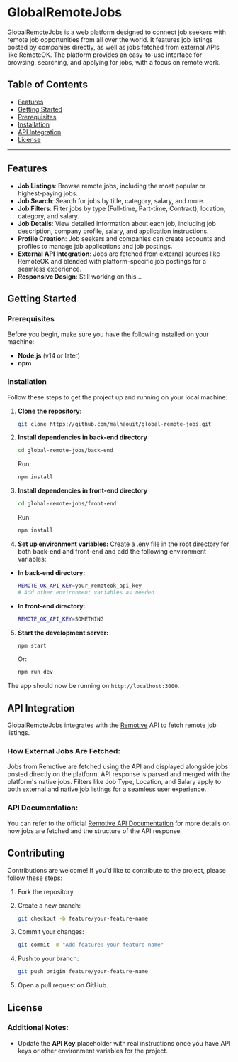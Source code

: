 # GlobalRemoteJobs

GlobalRemoteJobs is a web platform designed to connect job seekers with remote job opportunities from all over the world. It features job listings posted by companies directly, as well as jobs fetched from external APIs like RemoteOK. The platform provides an easy-to-use interface for browsing, searching, and applying for jobs, with a focus on remote work.

## Table of Contents
- [Features](#features)
- [Getting Started](#getting-started)
- [Prerequisites](#prerequisites)
- [Installation](#installation)
- [API Integration](#api-integration)
- [License](#license)

---

## Features
- **Job Listings**: Browse remote jobs, including the most popular or highest-paying jobs.
- **Job Search**: Search for jobs by title, category, salary, and more.
- **Job Filters**: Filter jobs by type (Full-time, Part-time, Contract), location, category, and salary.
- **Job Details**: View detailed information about each job, including job description, company profile, salary, and application instructions.
- **Profile Creation**: Job seekers and companies can create accounts and profiles to manage job applications and job postings.
- **External API Integration**: Jobs are fetched from external sources like RemoteOK and blended with platform-specific job postings for a seamless experience.
- **Responsive Design**: Still working on this...

## Getting Started

### Prerequisites
Before you begin, make sure you have the following installed on your machine:
- **Node.js** (v14 or later)
- **npm** 

### Installation
Follow these steps to get the project up and running on your local machine:

1. **Clone the repository**:
   ```bash
   git clone https://github.com/malhaouit/global-remote-jobs.git
   ```

2. **Install dependencies in back-end directory**
   ```bash
   cd global-remote-jobs/back-end
   ```

   Run:
   ```bash
   npm install
   ```

3. **Install dependencies in front-end directory**
   ```bash
   cd global-remote-jobs/front-end
   ```

   Run:
   ```bash
   npm install
   ```

4. **Set up environment variables:** Create a .env file in the root directory for both back-end and front-end and add the following environment variables:

- **In back-end directory:**
   ```bash
   REMOTE_OK_API_KEY=your_remoteok_api_key
   # Add other environment variables as needed
   ```

- **In front-end directory:**
   ```bash
   REMOTE_OK_API_KEY=SOMETHING
   ```

5. **Start the development server:**
   ```bash
   npm start
   ```

   Or:
   ```bash
   npm run dev
   ```

The app should now be running on `http://localhost:3000`.

## API Integration
GlobalRemoteJobs integrates with the [Remotive](https://remotive.com/) API to fetch remote job listings.

### How External Jobs Are Fetched:
Jobs from Remotive are fetched using the API and displayed alongside jobs posted directly on the platform.
API response is parsed and merged with the platform's native jobs.
Filters like Job Type, Location, and Salary apply to both external and native job listings for a seamless user experience.

### API Documentation:
You can refer to the official [Remotive API Documentation](https://remotive.com/api/remote-jobs) for more details on how jobs are fetched and the structure of the API response.

## Contributing
Contributions are welcome! If you'd like to contribute to the project, please follow these steps:

1. Fork the repository.

2. Create a new branch:

   ```bash
   git checkout -b feature/your-feature-name
   ```

3. Commit your changes:
   ```bash
   git commit -m "Add feature: your feature name"
   ```

4. Push to your branch:
   ```bash
   git push origin feature/your-feature-name
   ```
   
5. Open a pull request on GitHub.

## License


### **Additional Notes**:
- Update the **API Key** placeholder with real instructions once you have API keys or other environment variables for the project.